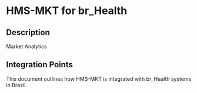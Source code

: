 # HMS-MKT for br_Health

## Description

Market Analytics

## Integration Points

This document outlines how HMS-MKT is integrated with br_Health systems in Brazil.
